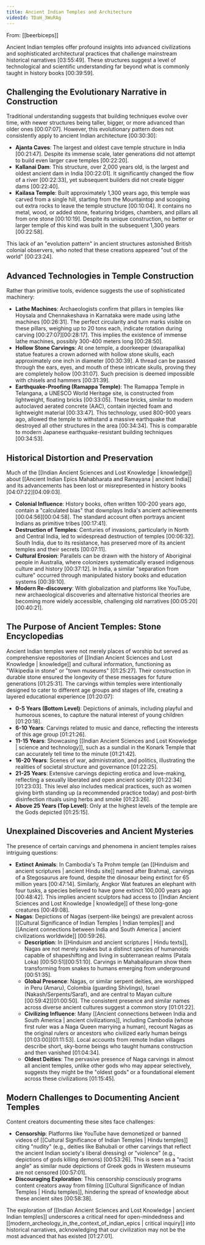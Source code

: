 ```yaml
---
title: Ancient Indian Temples and Architecture
videoId: TDaH_3WuRAg
---
```


From: [[beerbiceps]] <br/> 

Ancient Indian temples offer profound insights into advanced civilizations and sophisticated architectural practices that challenge mainstream historical narratives <a class="yt-timestamp" data-t="03:55:49">[03:55:49]</a>. These structures suggest a level of technological and scientific understanding far beyond what is commonly taught in history books <a class="yt-timestamp" data-t="00:39:59">[00:39:59]</a>.

## Challenging the Evolutionary Narrative in Construction

Traditional understanding suggests that building techniques evolve over time, with newer structures being taller, bigger, or more advanced than older ones <a class="yt-timestamp" data-t="00:07:07">[00:07:07]</a>. However, this evolutionary pattern does not consistently apply to ancient Indian architecture <a class="yt-timestamp" data-t="00:30:30">[00:30:30]</a>:
*   **Ajanta Caves**: The largest and oldest cave temple structure in India <a class="yt-timestamp" data-t="00:21:47">[00:21:47]</a>. Despite its immense scale, later generations did not attempt to build even larger cave temples <a class="yt-timestamp" data-t="00:22:20">[00:22:20]</a>.
*   **Kallanai Dam**: This structure, over 2,000 years old, is the largest and oldest ancient dam in India <a class="yt-timestamp" data-t="00:22:01">[00:22:01]</a>. It significantly changed the flow of a river <a class="yt-timestamp" data-t="00:22:33">[00:22:33]</a>, yet subsequent builders did not create bigger dams <a class="yt-timestamp" data-t="00:22:40">[00:22:40]</a>.
*   **Kailasa Temple**: Built approximately 1,300 years ago, this temple was carved from a single hill, starting from the Mountaintop and scooping out extra rocks to leave the temple structure <a class="yt-timestamp" data-t="00:10:04">[00:10:04]</a>. It contains no metal, wood, or added stone, featuring bridges, chambers, and pillars all from one stone <a class="yt-timestamp" data-t="00:10:19">[00:10:19]</a>. Despite its unique construction, no better or larger temple of this kind was built in the subsequent 1,300 years <a class="yt-timestamp" data-t="00:22:58">[00:22:58]</a>.

This lack of an "evolution pattern" in ancient structures astonished British colonial observers, who noted that these creations appeared "out of the world" <a class="yt-timestamp" data-t="00:23:24">[00:23:24]</a>.

## Advanced Technologies in Temple Construction

Rather than primitive tools, evidence suggests the use of sophisticated machinery:
*   **Lathe Machines**: Archaeologists confirm that pillars in temples like Hoysala and Chennakeshava in Karnataka were made using lathe machines <a class="yt-timestamp" data-t="00:26:31">[00:26:31]</a>. The perfect circularity and turn marks visible on these pillars, weighing up to 20 tons each, indicate rotation during carving <a class="yt-timestamp" data-t="00:27:07">[00:27:07]</a><a class="yt-timestamp" data-t="00:28:17">[00:28:17]</a>. This implies the existence of immense lathe machines, possibly 300-400 meters long <a class="yt-timestamp" data-t="00:28:50">[00:28:50]</a>.
*   **Hollow Stone Carvings**: At one temple, a doorkeeper (dwarapalika) statue features a crown adorned with hollow stone skulls, each approximately one inch in diameter <a class="yt-timestamp" data-t="00:30:39">[00:30:39]</a>. A thread can be passed through the ears, eyes, and mouth of these intricate skulls, proving they are completely hollow <a class="yt-timestamp" data-t="00:31:07">[00:31:07]</a>. Such precision is deemed impossible with chisels and hammers <a class="yt-timestamp" data-t="00:31:39">[00:31:39]</a>.
*   **Earthquake-Proofing (Ramappa Temple)**: The Ramappa Temple in Telangana, a UNESCO World Heritage site, is constructed from lightweight, floating bricks <a class="yt-timestamp" data-t="00:33:05">[00:33:05]</a>. These bricks, similar to modern autoclaved aerated concrete (AAC), contain injected foam and lightweight material <a class="yt-timestamp" data-t="00:33:47">[00:33:47]</a>. This technology, used 800-900 years ago, allowed the temple to withstand a massive earthquake that destroyed all other structures in the area <a class="yt-timestamp" data-t="00:34:34">[00:34:34]</a>. This is comparable to modern Japanese earthquake-resistant building techniques <a class="yt-timestamp" data-t="00:34:53">[00:34:53]</a>.

## Historical Distortion and Preservation

Much of the [[Indian Ancient Sciences and Lost Knowledge | knowledge]] about [[Ancient Indian Epics Mahabharata and Ramayana | ancient India]] and its advancements has been lost or misrepresented in history books <a class="yt-timestamp" data-t="04:07:22">[04:07:22]</a><a class="yt-timestamp" data-t="04:09:03">[04:09:03]</a>.
*   **Colonial Influence**: History books, often written 100-200 years ago, contain a "calculated bias" that downplays India's ancient achievements <a class="yt-timestamp" data-t="00:04:56">[00:04:56]</a><a class="yt-timestamp" data-t="00:04:58">[00:04:58]</a>. The standard account often portrays ancient Indians as primitive tribes <a class="yt-timestamp" data-t="00:17:41">[00:17:41]</a>.
*   **Destruction of Temples**: Centuries of invasions, particularly in North and Central India, led to widespread destruction of temples <a class="yt-timestamp" data-t="00:06:32">[00:06:32]</a>. South India, due to its resistance, has preserved more of its ancient temples and their secrets <a class="yt-timestamp" data-t="00:07:11">[00:07:11]</a>.
*   **Cultural Erosion**: Parallels can be drawn with the history of Aboriginal people in Australia, where colonizers systematically erased indigenous culture and history <a class="yt-timestamp" data-t="00:37:12">[00:37:12]</a>. In India, a similar "separation from culture" occurred through manipulated history books and education systems <a class="yt-timestamp" data-t="00:39:10">[00:39:10]</a>.
*   **Modern Re-discovery**: With globalization and platforms like YouTube, new archaeological discoveries and alternative historical theories are becoming more widely accessible, challenging old narratives <a class="yt-timestamp" data-t="00:05:20">[00:05:20]</a><a class="yt-timestamp" data-t="00:40:21">[00:40:21]</a>.

## The Purpose of Ancient Temples: Stone Encyclopedias

Ancient Indian temples were not merely places of worship but served as comprehensive repositories of [[Indian Ancient Sciences and Lost Knowledge | knowledge]] and cultural information, functioning as "Wikipedia in stone" or "town museums" <a class="yt-timestamp" data-t="01:25:27">[01:25:27]</a>. Their construction in durable stone ensured the longevity of these messages for future generations <a class="yt-timestamp" data-t="01:25:31">[01:25:31]</a>.
The carvings within temples were intentionally designed to cater to different age groups and stages of life, creating a layered educational experience <a class="yt-timestamp" data-t="01:20:07">[01:20:07]</a>:
*   **0-5 Years (Bottom Level)**: Depictions of animals, including playful and humorous scenes, to capture the natural interest of young children <a class="yt-timestamp" data-t="01:20:18">[01:20:18]</a>.
*   **6-10 Years**: Carvings related to music and dance, reflecting the interests of this age group <a class="yt-timestamp" data-t="01:21:26">[01:21:26]</a>.
*   **11-15 Years**: Showcasing [[Indian Ancient Sciences and Lost Knowledge | science and technology]], such as a sundial in the Konark Temple that can accurately tell time to the minute <a class="yt-timestamp" data-t="01:21:42">[01:21:42]</a>.
*   **16-20 Years**: Scenes of war, administration, and politics, illustrating the realities of societal structure and governance <a class="yt-timestamp" data-t="01:22:25">[01:22:25]</a>.
*   **21-25 Years**: Extensive carvings depicting erotica and love-making, reflecting a sexually liberated and open ancient society <a class="yt-timestamp" data-t="01:22:34">[01:22:34]</a><a class="yt-timestamp" data-t="01:23:03">[01:23:03]</a>. This level also includes medical practices, such as women giving birth standing up (a recommended practice today) and post-birth disinfection rituals using herbs and smoke <a class="yt-timestamp" data-t="01:23:26">[01:23:26]</a>.
*   **Above 25 Years (Top Level)**: Only at the highest levels of the temple are the Gods depicted <a class="yt-timestamp" data-t="01:25:15">[01:25:15]</a>.

## Unexplained Discoveries and Ancient Mysteries

The presence of certain carvings and phenomena in ancient temples raises intriguing questions:
*   **Extinct Animals**: In Cambodia's Ta Prohm temple (an [[Hinduism and ancient scriptures | ancient Hindu site]] named after Brahma), carvings of a Stegosaurus are found, despite the dinosaur being extinct for 65 million years <a class="yt-timestamp" data-t="00:47:14">[00:47:14]</a>. Similarly, Angkor Wat features an elephant with four tusks, a species believed to have gone extinct 100,000 years ago <a class="yt-timestamp" data-t="00:48:42">[00:48:42]</a>. This implies ancient sculptors had access to [[Indian Ancient Sciences and Lost Knowledge | knowledge]] of these long-gone creatures <a class="yt-timestamp" data-t="00:49:08">[00:49:08]</a>.
*   **Nagas**: Depictions of Nagas (serpent-like beings) are prevalent across [[Cultural Significance of Indian Temples | Indian temples]] and [[Ancient connections between India and South America | ancient civilizations worldwide]] <a class="yt-timestamp" data-t="00:59:26">[00:59:26]</a>.
    *   **Description**: In [[Hinduism and ancient scriptures | Hindu texts]], Nagas are not merely snakes but a distinct species of humanoids capable of shapeshifting and living in subterranean realms (Patala Loka) <a class="yt-timestamp" data-t="00:50:51">[00:50:51]</a><a class="yt-timestamp" data-t="00:51:10">[00:51:10]</a>. Carvings in Mahabalipuram show them transforming from snakes to humans emerging from underground <a class="yt-timestamp" data-t="00:51:35">[00:51:35]</a>.
    *   **Global Presence**: Nagas, or similar serpent deities, are worshipped in Peru (Amaru), Colombia (guarding Shivlings), Israel (Nakash/Serpents/Saraf), and are central to Mayan culture <a class="yt-timestamp" data-t="00:59:42">[00:59:42]</a><a class="yt-timestamp" data-t="01:00:50">[01:00:50]</a>. The consistent presence and similar names across diverse ancient cultures suggest a common story <a class="yt-timestamp" data-t="01:01:22">[01:01:22]</a>.
    *   **Civilizing Influence**: Many [[Ancient connections between India and South America | ancient civilizations]], including Cambodia (whose first ruler was a Naga Queen marrying a human), recount Nagas as the original rulers or ancestors who civilized early human beings <a class="yt-timestamp" data-t="01:03:00">[01:03:00]</a><a class="yt-timestamp" data-t="01:11:53">[01:11:53]</a>. Local accounts from remote Indian villages describe short, sky-borne beings who taught humans construction and then vanished <a class="yt-timestamp" data-t="01:04:34">[01:04:34]</a>.
    *   **Oldest Deities**: The pervasive presence of Naga carvings in almost all ancient temples, unlike other gods who may appear selectively, suggests they might be the "oldest gods" or a foundational element across these civilizations <a class="yt-timestamp" data-t="01:15:45">[01:15:45]</a>.

## Modern Challenges to Documenting Ancient Temples

Content creators documenting these sites face challenges:
*   **Censorship**: Platforms like YouTube have demonetized or banned videos of [[Cultural Significance of Indian Temples | Hindu temples]] citing "nudity" (e.g., deities like Bahubali or other carvings that reflect the ancient Indian society's liberal dressing) or "violence" (e.g., depictions of gods killing demons) <a class="yt-timestamp" data-t="00:53:26">[00:53:26]</a>. This is seen as a "racist angle" as similar nude depictions of Greek gods in Western museums are not censored <a class="yt-timestamp" data-t="00:57:01">[00:57:01]</a>.
*   **Discouraging Exploration**: This censorship consciously programs content creators away from filming [[Cultural Significance of Indian Temples | Hindu temples]], hindering the spread of knowledge about these ancient sites <a class="yt-timestamp" data-t="00:58:38">[00:58:38]</a>.

The exploration of [[Indian Ancient Sciences and Lost Knowledge | ancient Indian temples]] underscores a critical need for open-mindedness and [[modern_archeology_in_the_context_of_indian_epics | critical inquiry]] into historical narratives, acknowledging that our civilization may not be the most advanced that has existed <a class="yt-timestamp" data-t="01:27:01">[01:27:01]</a>.